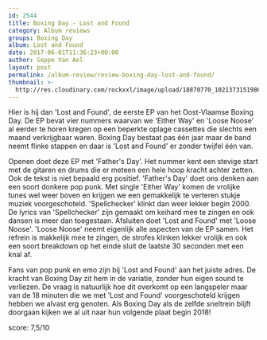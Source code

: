 ```yaml
---
id: 2544
title: Boxing Day - Lost and Found
category: Album reviews
groups: Boxing Day
album: Lost and Found
date: 2017-06-01T11:36:23+00:00
author: Seppe Van Ael
layout: post
permalink: /album-review/review-boxing-day-lost-and-found/
thumbnail: >-
  http://res.cloudinary.com/rockxxl/image/upload/18870770_10213731519868488_1092946268_n.jpg
---
```

Hier is hij dan 'Lost and Found', de eerste EP van het Oost-Vlaamse Boxing Day. De EP bevat vier nummers waarvan we 'Either Way' en 'Loose Noose' al eerder te horen kregen op een beperkte oplage cassettes die slechts een maand verkrijgbaar waren. Boxing Day bestaat pas één jaar maar de band neemt flinke stappen en daar is 'Lost and Found' er zonder twijfel één van.

Openen doet deze EP met 'Father's Day'. Het nummer kent een stevige start met de gitaren en drums die er meteen een hele hoop kracht achter zetten. Ook de tekst is niet bepaald erg positief. 'Father's Day' doet ons denken aan een soort donkere pop punk. Met single 'Either Way' komen de vrolijke tunes wel weer boven en krijgen we een gemakkelijk te verteren stukje muziek voorgeschoteld. 'Spellchecker' klinkt dan weer lekker begin 2000. De lyrics van 'Spellchecker' zijn gemaakt om keihard mee te zingen en ook dansen is meer dan toegestaan. Afsluiten doet 'Lost and Found' met 'Loose Noose'. 'Loose Noose' neemt eigenlijk alle aspecten van de EP samen. Het refrein is makkelijk mee te zingen, de strofes klinken lekker vrolijk en ook een soort breakdown op het einde sluit de laatste 30 seconden met een knal af.

Fans van pop punk en emo zijn bij 'Lost and Found' aan het juiste adres. De kracht van Boxing Day zit hem in de variatie, zonder hun eigen sound te verliezen. De vraag is natuurlijk hoe dit overkomt op een langspeler maar van de 18 minuten die we met 'Lost and Found' voorgeschoteld krijgen hebben we alvast erg genoten. Als Boxing Day als de zelfde sneltrein blijft doorgaan kijken we al uit naar hun volgende plaat begin 2018!

score: 7,5/10
